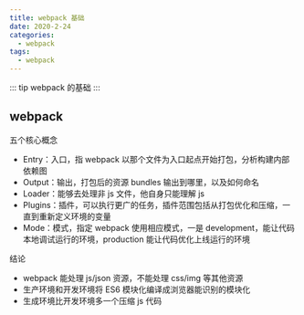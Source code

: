 ```yaml
---
title: webpack 基础
date: 2020-2-24
categories:
  - webpack
tags:
  - webpack
---
```


::: tip
webpack 的基础
:::

<!-- more -->

## webpack

五个核心概念

- Entry：入口，指 webpack 以那个文件为入口起点开始打包，分析构建内部依赖图
- Output：输出，打包后的资源 bundles 输出到哪里，以及如何命名
- Loader：能够去处理非 js 文件，他自身只能理解 js
- Plugins：插件，可以执行更广的任务，插件范围包括从打包优化和压缩，一直到重新定义环境的变量
- Mode：模式，指定 webpack 使用相应模式，一是 development，能让代码本地调试运行的环境，production 能让代码优化上线运行的环境

结论

- webpack 能处理 js/json 资源，不能处理 css/img 等其他资源
- 生产环境和开发环境将 ES6 模块化编译成浏览器能识别的模块化
- 生成环境比开发环境多一个压缩 js 代码
